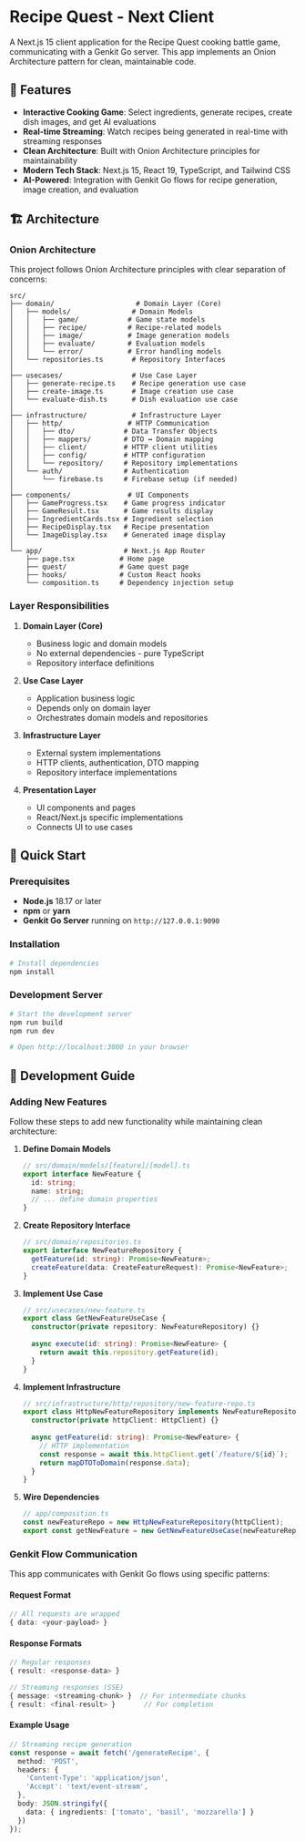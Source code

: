 # Recipe Quest - Next Client

A Next.js 15 client application for the Recipe Quest cooking battle game, communicating with a Genkit Go server. This app implements an Onion Architecture pattern for clean, maintainable code.

## 🎯 Features

- **Interactive Cooking Game**: Select ingredients, generate recipes, create dish images, and get AI evaluations
- **Real-time Streaming**: Watch recipes being generated in real-time with streaming responses
- **Clean Architecture**: Built with Onion Architecture principles for maintainability
- **Modern Tech Stack**: Next.js 15, React 19, TypeScript, and Tailwind CSS
- **AI-Powered**: Integration with Genkit Go flows for recipe generation, image creation, and evaluation

## 🏗️ Architecture

### Onion Architecture

This project follows Onion Architecture principles with clear separation of concerns:

```text
src/
├── domain/                    # Domain Layer (Core)
│   ├── models/               # Domain Models
│   │   ├── game/            # Game state models
│   │   ├── recipe/          # Recipe-related models
│   │   ├── image/           # Image generation models
│   │   ├── evaluate/        # Evaluation models
│   │   └── error/           # Error handling models
│   └── repositories.ts       # Repository Interfaces
│
├── usecases/                 # Use Case Layer
│   ├── generate-recipe.ts    # Recipe generation use case
│   ├── create-image.ts       # Image creation use case
│   └── evaluate-dish.ts      # Dish evaluation use case
│
├── infrastructure/           # Infrastructure Layer
│   ├── http/                # HTTP Communication
│   │   ├── dto/            # Data Transfer Objects
│   │   ├── mappers/        # DTO ↔ Domain mapping
│   │   ├── client/         # HTTP client utilities
│   │   ├── config/         # HTTP configuration
│   │   └── repository/     # Repository implementations
│   └── auth/               # Authentication
│       └── firebase.ts     # Firebase setup (if needed)
│
├── components/              # UI Components
│   ├── GameProgress.tsx    # Game progress indicator
│   ├── GameResult.tsx      # Game results display
│   ├── IngredientCards.tsx # Ingredient selection
│   ├── RecipeDisplay.tsx   # Recipe presentation
│   └── ImageDisplay.tsx    # Generated image display
│
└── app/                    # Next.js App Router
    ├── page.tsx           # Home page
    ├── quest/             # Game quest page
    ├── hooks/             # Custom React hooks
    └── composition.ts     # Dependency injection setup
```

### Layer Responsibilities

1. **Domain Layer (Core)**
   - Business logic and domain models
   - No external dependencies - pure TypeScript
   - Repository interface definitions

2. **Use Case Layer**
   - Application business logic
   - Depends only on domain layer
   - Orchestrates domain models and repositories

3. **Infrastructure Layer**
   - External system implementations
   - HTTP clients, authentication, DTO mapping
   - Repository interface implementations

4. **Presentation Layer**
   - UI components and pages
   - React/Next.js specific implementations
   - Connects UI to use cases

## 🚀 Quick Start

### Prerequisites

- **Node.js** 18.17 or later
- **npm** or **yarn**
- **Genkit Go Server** running on `http://127.0.0.1:9090`

### Installation

```bash
# Install dependencies
npm install
```

### Development Server

```bash
# Start the development server
npm run build
npm run dev

# Open http://localhost:3000 in your browser
```

## 🔧 Development Guide

### Adding New Features

Follow these steps to add new functionality while maintaining clean architecture:

1. **Define Domain Models**

   ```typescript
   // src/domain/models/[feature]/[model].ts
   export interface NewFeature {
     id: string;
     name: string;
     // ... define domain properties
   }
   ```

2. **Create Repository Interface**

   ```typescript
   // src/domain/repositories.ts
   export interface NewFeatureRepository {
     getFeature(id: string): Promise<NewFeature>;
     createFeature(data: CreateFeatureRequest): Promise<NewFeature>;
   }
   ```

3. **Implement Use Case**

   ```typescript
   // src/usecases/new-feature.ts
   export class GetNewFeatureUseCase {
     constructor(private repository: NewFeatureRepository) {}
     
     async execute(id: string): Promise<NewFeature> {
       return await this.repository.getFeature(id);
     }
   }
   ```

4. **Implement Infrastructure**

   ```typescript
   // src/infrastructure/http/repository/new-feature-repo.ts
   export class HttpNewFeatureRepository implements NewFeatureRepository {
     constructor(private httpClient: HttpClient) {}
     
     async getFeature(id: string): Promise<NewFeature> {
       // HTTP implementation
       const response = await this.httpClient.get(`/feature/${id}`);
       return mapDTOToDomain(response.data);
     }
   }
   ```

5. **Wire Dependencies**

   ```typescript
   // app/composition.ts
   const newFeatureRepo = new HttpNewFeatureRepository(httpClient);
   export const getNewFeature = new GetNewFeatureUseCase(newFeatureRepo);
   ```

### Genkit Flow Communication

This app communicates with Genkit Go flows using specific patterns:

#### Request Format

```typescript
// All requests are wrapped
{ data: <your-payload> }
```

#### Response Formats

```typescript
// Regular responses
{ result: <response-data> }

// Streaming responses (SSE)
{ message: <streaming-chunk> }  // For intermediate chunks
{ result: <final-result> }       // For completion
```

#### Example Usage

```typescript
// Streaming recipe generation
const response = await fetch('/generateRecipe', {
  method: 'POST',
  headers: {
    'Content-Type': 'application/json',
    'Accept': 'text/event-stream',
  },
  body: JSON.stringify({
    data: { ingredients: ['tomato', 'basil', 'mozzarella'] }
  })
});
```
